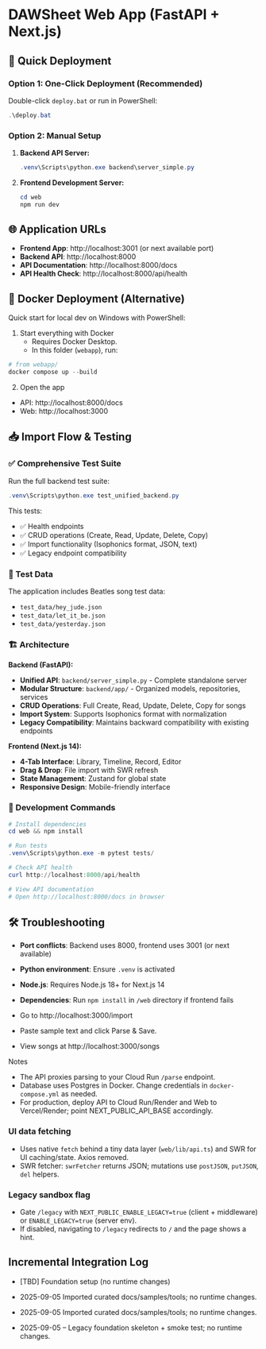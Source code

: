 # DAWSheet Web App (FastAPI + Next.js)

## 🚀 Quick Deployment

### Option 1: One-Click Deployment (Recommended)
Double-click `deploy.bat` or run in PowerShell:
```powershell
.\deploy.bat
```

### Option 2: Manual Setup
1. **Backend API Server:**
   ```powershell
   .venv\Scripts\python.exe backend\server_simple.py
   ```

2. **Frontend Development Server:**
   ```powershell
   cd web
   npm run dev
   ```

## 🌐 Application URLs

- **Frontend App**: http://localhost:3001 (or next available port)
- **Backend API**: http://localhost:8000
- **API Documentation**: http://localhost:8000/docs
- **API Health Check**: http://localhost:8000/api/health

## 🐳 Docker Deployment (Alternative)

Quick start for local dev on Windows with PowerShell:

1. Start everything with Docker
   - Requires Docker Desktop.
   - In this folder (`webapp`), run:

```powershell
# from webapp/
docker compose up --build
```

2. Open the app

- API: http://localhost:8000/docs
- Web: http://localhost:3000

## 📥 Import Flow & Testing

### ✅ Comprehensive Test Suite
Run the full backend test suite:
```powershell
.venv\Scripts\python.exe test_unified_backend.py
```

This tests:
- ✅ Health endpoints
- ✅ CRUD operations (Create, Read, Update, Delete, Copy)
- ✅ Import functionality (Isophonics format, JSON, text)
- ✅ Legacy endpoint compatibility

### 🎵 Test Data
The application includes Beatles song test data:
- `test_data/hey_jude.json`
- `test_data/let_it_be.json`
- `test_data/yesterday.json`

### 🏗️ Architecture

**Backend (FastAPI):**
- **Unified API**: `backend/server_simple.py` - Complete standalone server
- **Modular Structure**: `backend/app/` - Organized models, repositories, services
- **CRUD Operations**: Full Create, Read, Update, Delete, Copy for songs
- **Import System**: Supports Isophonics format with normalization
- **Legacy Compatibility**: Maintains backward compatibility with existing endpoints

**Frontend (Next.js 14):**
- **4-Tab Interface**: Library, Timeline, Record, Editor
- **Drag & Drop**: File import with SWR refresh
- **State Management**: Zustand for global state
- **Responsive Design**: Mobile-friendly interface

### 🔧 Development Commands

```powershell
# Install dependencies
cd web && npm install

# Run tests
.venv\Scripts\python.exe -m pytest tests/

# Check API health
curl http://localhost:8000/api/health

# View API documentation
# Open http://localhost:8000/docs in browser
```

## 🛠️ Troubleshooting

- **Port conflicts**: Backend uses 8000, frontend uses 3001 (or next available)
- **Python environment**: Ensure `.venv` is activated
- **Node.js**: Requires Node.js 18+ for Next.js 14
- **Dependencies**: Run `npm install` in `/web` directory if frontend fails

- Go to http://localhost:3000/import
- Paste sample text and click Parse & Save.
- View songs at http://localhost:3000/songs

Notes

- The API proxies parsing to your Cloud Run `/parse` endpoint.
- Database uses Postgres in Docker. Change credentials in `docker-compose.yml` as needed.
- For production, deploy API to Cloud Run/Render and Web to Vercel/Render; point NEXT_PUBLIC_API_BASE accordingly.

### UI data fetching

- Uses native `fetch` behind a tiny data layer (`web/lib/api.ts`) and SWR for UI caching/state. Axios removed.
- SWR fetcher: `swrFetcher` returns JSON; mutations use `postJSON`, `putJSON`, `del` helpers.

### Legacy sandbox flag

- Gate `/legacy` with `NEXT_PUBLIC_ENABLE_LEGACY=true` (client + middleware) or `ENABLE_LEGACY=true` (server env).
- If disabled, navigating to `/legacy` redirects to `/` and the page shows a hint.

## Incremental Integration Log

- [TBD] Foundation setup (no runtime changes)

- 2025-09-05 Imported curated docs/samples/tools; no runtime changes.
- 2025-09-05 Imported curated docs/samples/tools; no runtime changes.
- 2025-09-05 – Legacy foundation skeleton + smoke test; no runtime changes.
